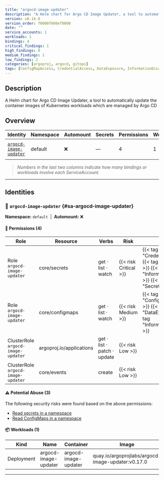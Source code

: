 ```yaml
---
title: "argocd-image-updater"
description: "A Helm chart for Argo CD Image Updater, a tool to automatically update the container images of Kubernetes workloads which are managed by Argo CD"
version: v0.14.0
version_order: f0000f000ef0000
date: ""
service_accounts: 1
workloads: 1
bindings: 4
critical_findings: 1
high_findings: 0
medium_findings: 1
low_findings: 2
categories: [argoproj, argocd, gitops]
tags: [ConfigMapAccess, CredentialAccess, DataExposure, InformationDisclosure, SecretAccess, letter-A]
---
```


## Description

A Helm chart for Argo CD Image Updater, a tool to automatically update the container images of Kubernetes workloads which are managed by Argo CD

## Overview

| Identity                                           | Namespace | Automount | Secrets | Permissions | Workloads | Risk                    |
| -------------------------------------------------- | --------- | --------- | ------- | ----------- | --------- | ----------------------- |
| [`argocd-image-updater`](#sa-argocd-image-updater) | default   | ❌        | —       | 4           | 1         | {{< risk "Critical" >}} |

> _Numbers in the last two columns indicate how many bindings or workloads involve each ServiceAccount._

---

## Identities

### 🤖 `argocd-image-updater` {#sa-argocd-image-updater}

**Namespace:** `default`  |  **Automount:** ❌

#### 🔑 Permissions (4)

| Role                               | Resource                 | Verbs                       | Risk                  | Tags                                                                                                                     |
| ---------------------------------- | ------------------------ | --------------------------- | --------------------- | ------------------------------------------------------------------------------------------------------------------------ |
| Role `argocd-image-updater`        | core/secrets             | get · list · watch          | {{< risk Critical >}} | {{< tag "CredentialAccess" >}} {{< tag "DataExposure" >}} {{< tag "InformationDisclosure" >}} {{< tag "SecretAccess" >}} |
| Role `argocd-image-updater`        | core/configmaps          | get · list · watch          | {{< risk Medium >}}   | {{< tag "ConfigMapAccess" >}} {{< tag "DataExposure" >}} {{< tag "InformationDisclosure" >}}                             |
| ClusterRole `argocd-image-updater` | argoproj.io/applications | get · list · patch · update | {{< risk Low >}}      |                                                                                                                          |
| ClusterRole `argocd-image-updater` | core/events              | create                      | {{< risk Low >}}      |                                                                                                                          |

#### ⚠️ Potential Abuse (3)

The following security risks were found based on the above permissions:

- [Read secrets in a namespace](/rules/1011)
- [Read ConfigMaps in a namespace](/rules/1023)

#### 📦 Workloads (1)

| Kind       | Name                 | Container            | Image                                             |
| ---------- | -------------------- | -------------------- | ------------------------------------------------- |
| Deployment | argocd-image-updater | argocd-image-updater | quay.io/argoprojlabs/argocd-image-updater:v0.17.0 |

---
